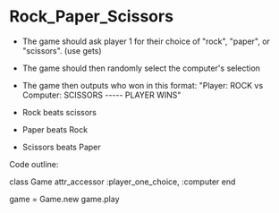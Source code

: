 # Rock_Paper_Scissors

* The game should ask player 1 for their choice of "rock", "paper", or "scissors". (use gets)

* The game should then randomly select the computer's selection

* The game then outputs who won in this format: "Player: ROCK vs Computer: SCISSORS ----- PLAYER WINS"

* Rock beats scissors

* Paper beats Rock

* Scissors beats Paper

Code outline:

class Game
  attr_accessor :player_one_choice, :computer
end

game = Game.new
game.play

